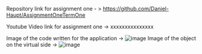 Repository link for assignment one - > https://github.com/Daniel-Haupt/AssignmentOneTermOne

Youtube Video link for assignment one -> xxxxxxxxxxxxxxx

Image of the code written for the application -> ![image](https://github.com/user-attachments/assets/6f2155d0-7521-45e7-ab39-1bc08fd402ab)
Image of the object on the virtual side -> ![image](https://github.com/user-attachments/assets/18580c68-f99f-465a-8da4-1585314b63af)





